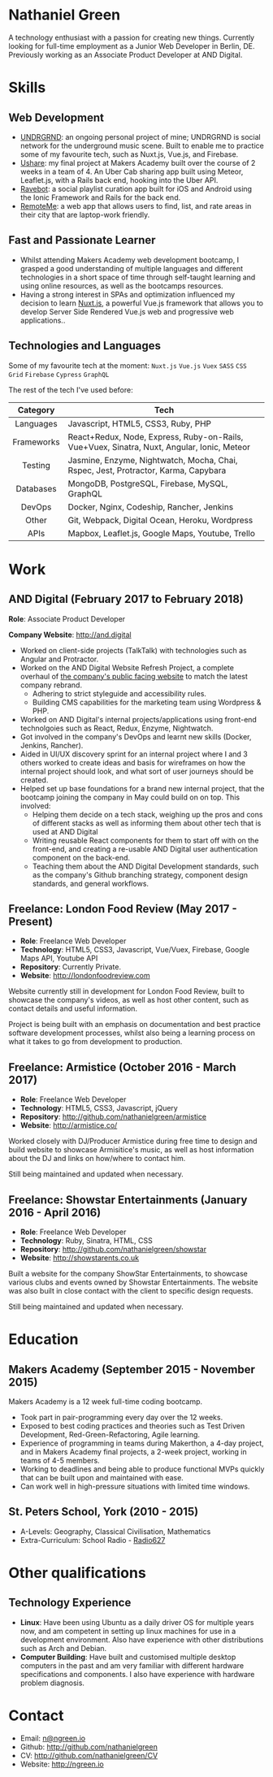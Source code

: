 # Nathaniel Green

A technology enthusiast with a passion for creating new things. Currently 
looking for full-time employment as a Junior Web Developer in Berlin,
DE. Previously working as an Associate Product Developer at AND Digital.

# Skills

## Web Development

- [UNDRGRND](https://github.com/nathanielgreen/UNDRGRND): an ongoing personal
  project of mine; UNDRGRND is social network for the underground music scene.
  Built to enable me to practice some of my favourite tech, such as Nuxt.js, Vue.js,
  and Firebase.
- [Ushare](https://github.com/nathanielgreen/Ushare): my final project at
  Makers Academy built over the course of 2 weeks in a team of 4. An Uber Cab
  sharing app built using Meteor, Leaflet.js, with a Rails back end, hooking
  into the Uber API.
- [Ravebot](https://github.com/nathanielgreen/ravebot): a social playlist curation
  app built for iOS and Android using the Ionic Framework and Rails for the
  back end.
- [RemoteMe](https://github.com/nathanielgreen/remoteme): a web app that allows
  users to find, list, and rate areas in their city that are laptop-work
  friendly.

## Fast and Passionate Learner

- Whilst attending Makers Academy web development bootcamp, I grasped a good 
  understanding of multiple languages and different technologies 
  in a short space of time through self-taught learning and using online resources, 
  as well as the bootcamps resources.
- Having a strong interest in SPAs and optimization influenced my decision
  to learn [Nuxt.js](https://nuxtjs.org/), a powerful Vue.js framework that
  allows you to develop Server Side Rendered Vue.js web and progressive web
  applications..

## Technologies and Languages

Some of my favourite tech at the moment:
`Nuxt.js` `Vue.js` `Vuex` `SASS` `CSS Grid` `Firebase` `Cypress` `GraphQL` 


The rest of the tech I've used before:

| Category   | Tech                                                                                       |
|:----------:| ------------------------------------------------------------------------------------------ | 
| Languages  | Javascript, HTML5, CSS3, Ruby, PHP                                                         |
| Frameworks | React+Redux, Node, Express, Ruby-on-Rails, Vue+Vuex, Sinatra, Nuxt, Angular, Ionic, Meteor |
| Testing    | Jasmine, Enzyme, Nightwatch, Mocha, Chai, Rspec, Jest, Protractor, Karma, Capybara         |
| Databases  | MongoDB, PostgreSQL, Firebase, MySQL, GraphQL                                              |
| DevOps     | Docker, Nginx, Codeship, Rancher, Jenkins                                                  |
| Other      | Git, Webpack, Digital Ocean, Heroku, Wordpress                                             |
| APIs       | Mapbox, Leaflet.js, Google Maps, Youtube, Trello                                           |

# Work 

## AND Digital (February 2017 to February 2018)

**Role**: Associate Product Developer

**Company Website**: http://and.digital
 
- Worked on client-side projects (TalkTalk) with technologies such as Angular and
  Protractor.
- Worked on the AND Digital Website Refresh Project, a complete overhaul of 
  [the company's public facing website](http://and.digital) to match the latest 
  company rebrand.
    - Adhering to strict styleguide and accessibility rules.
    - Building CMS capabilities for the marketing team using Wordpress & PHP.
- Worked on AND Digital's internal projects/applications using front-end 
  technolgoies such as React, Redux, Enzyme, Nightwatch.
- Got involved in the company's DevOps and learnt new skills (Docker, Jenkins,
  Rancher).
- Aided in UI/UX discovery sprint for an internal project where I and 3 others
  worked to create ideas and basis for wireframes on how the internal project 
  should look, and what sort of user journeys should be created.
- Helped set up base foundations for a brand new internal project, that the
  bootcamp joining the company in May could build on on top. This involved:
  - Helping them decide on a tech stack, weighing up the pros and cons of
    different stacks as well as informing them about other tech that is used at
    AND Digital
  - Writing reusable React components for them to start off with on the
    front-end, and creating a re-usable AND Digital user authentication component
    on the back-end.
  - Teaching them about the AND Digital Development standards, such as the
    company's Github branching strategy, component design standards, and general
    workflows.

## Freelance: London Food Review (May 2017 - Present)

- **Role**: Freelance Web Developer
- **Technology**: HTML5, CSS3, Javascript, Vue/Vuex, Firebase, Google Maps API,
  Youtube API
- **Repository**: Currently Private.
- **Website**: http://londonfoodreview.com

Website currently still in development for London Food Review, built 
to showcase the company's videos, as well as host other content, such as 
contact details and useful information.

Project is being built with an
emphasis on documentation and best practice software development processes,
whilst also being a learning process on what it takes to go from
development to production.

## Freelance: Armistice (October 2016 - March 2017) 

- **Role**: Freelance Web Developer
- **Technology**: HTML5, CSS3, Javascript, jQuery
- **Repository**: http://github.com/nathanielgreen/armistice
- **Website**: http://armistice.co/

Worked closely with DJ/Producer Armistice during free time to design and build
website to showcase Armisitice's music, as well as host information about the DJ
and links on how/where to contact him.

Still being maintained and updated when necessary.

## Freelance: Showstar Entertainments (January 2016 - April 2016)

- **Role**: Freelance Web Developer
- **Technology**: Ruby, Sinatra, HTML, CSS
- **Repository**: http://github.com/nathanielgreen/showstar
- **Website**: http://showstarents.co.uk

Built a website for the company ShowStar Entertainments, to showcase various
clubs and events owned by Showstar Entertainments. The website was also built in
close contact with the client to specific design requests.

Still being maintained and updated when necessary.

# Education

## Makers Academy (September 2015 - November 2015)

Makers Academy is a 12 week full-time coding bootcamp.

- Took part in pair-programming every day over the 12 weeks.
- Exposed to best coding practices and theories such as Test Driven Development,
  Red-Green-Refactoring, Agile learning.
- Experience of programming in teams during Makerthon, a 4-day project, and in
  Makers Academy final projects, a 2-week project, working in teams of 4-5
  members.
- Working to deadlines and being able to produce functional MVPs quickly that
  can be built upon and maintained with ease.
- Can work well in high-pressure situations with limited time windows.
 
## St. Peters School, York (2010 - 2015)

- A-Levels: Geography, Classical Civilisation, Mathematics
- Extra-Curriculum: School Radio -
  [Radio627](https://apps.stpetersyork.org.uk/radio/)

# Other qualifications

## Technology Experience

- **Linux**: Have been using Ubuntu as a daily driver OS for multiple years now, and am
  competent in setting up linux machines for use in a development environment.
  Also have experience with other distributions such as Arch and Debian.
- **Computer Building**: Have built and customised multiple desktop computers in
  the past and am very familiar with different hardware specifications and
  components. I also have experience with hardware problem diagnosis.

# Contact

- Email: n@ngreen.io
- Github: http://github.com/nathanielgreen
- CV: http://github.com/nathanielgreen/CV
- Website: http://ngreen.io
